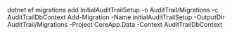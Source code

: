 ﻿dotnet ef migrations add InitialAuditTrailSetup -o AuditTrail/Migrations -c AuditTrailDbContext
Add-Migration -Name initialAuditTrailSetup -OutputDir AuditTrail/Migrations -Project CoreApp.Data -Context AuditTrailDbContext